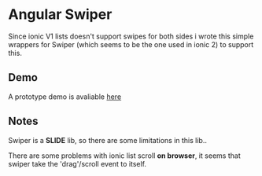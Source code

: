 # Angular Swiper

Since ionic V1 lists doesn't support swipes for both sides i wrote this simple wrappers for Swiper (which seems to be the one used in ionic 2) to support this.

## Demo

A prototype demo is avaliable [here](https://codepen.io/Grohden/pen/EbjWBe)

## Notes

Swiper is a **SLIDE** lib, so there are some limitations in this lib..

There are some problems with ionic list scroll **on browser**, it seems that swiper take the 'drag'/scroll event to itself.